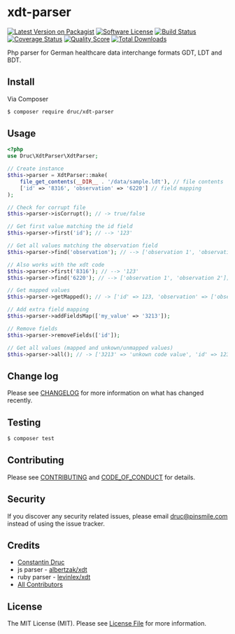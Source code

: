 # xdt-parser

[![Latest Version on Packagist][ico-version]][link-packagist]
[![Software License][ico-license]](LICENSE.md)
[![Build Status][ico-travis]][link-travis]
[![Coverage Status][ico-scrutinizer]][link-scrutinizer]
[![Quality Score][ico-code-quality]][link-code-quality]
[![Total Downloads][ico-downloads]][link-downloads]

Php parser for German healthcare data interchange formats GDT, LDT and BDT.

## Install

Via Composer

``` bash
$ composer require druc/xdt-parser
```

## Usage


```php
<?php
use Druc\XdtParser\XdtParser;

// Create instance
$this->parser = XdtParser::make(
    file_get_contents(__DIR__ . '/data/sample.ldt'), // file contents 
    ['id' => '8316', 'observation' => '6220'] // field mapping
);

// Check for corrupt file
$this->parser->isCorrupt(); // -> true/false

// Get first value matching the id field
$this->parser->first('id'); // --> '123'

// Get all values matching the observation field
$this->parser->find('observation'); // --> ['observation 1', 'observation 2'];

// Also works with the xdt code
$this->parser->first('8316'); // --> '123'
$this->parser->find('6220'); // --> ['observation 1', 'observation 2'];

// Get mapped values
$this->parser->getMapped(); // -> ['id' => 123, 'observation' => ['observation 1', 'observation 2']];

// Add extra field mapping
$this->parser->addFieldsMap(['my_value' => '3213']);

// Remove fields
$this->parser->removeFields(['id']);

// Get all values (mapped and unkown/unmapped values)
$this->parser->all(); // -> ['3213' => 'unkown code value', 'id' => 123, 'observation' => ['observation 1', 'observation 2']];
```

## Change log

Please see [CHANGELOG](CHANGELOG.md) for more information on what has changed recently.

## Testing

``` bash
$ composer test
```

## Contributing

Please see [CONTRIBUTING](CONTRIBUTING.md) and [CODE_OF_CONDUCT](CODE_OF_CONDUCT.md) for details.

## Security

If you discover any security related issues, please email druc@pinsmile.com instead of using the issue tracker.

## Credits

- [Constantin Druc][link-author]
- js parser - [albertzak/xdt](https://github.com/albertzak/xdt)  
- ruby parser - [levinlex/xdt](https://github.com/levinalex/xdt)
- [All Contributors][link-contributors]

## License

The MIT License (MIT). Please see [License File](LICENSE.md) for more information.

[ico-version]: https://img.shields.io/packagist/v/druc/xdt-parser.svg?style=flat-square
[ico-license]: https://img.shields.io/badge/license-MIT-brightgreen.svg?style=flat-square
[ico-travis]: https://img.shields.io/travis/druc/xdt-parser/master.svg?style=flat-square
[ico-scrutinizer]: https://img.shields.io/scrutinizer/coverage/g/druc/xdt-parser.svg?style=flat-square
[ico-code-quality]: https://img.shields.io/scrutinizer/g/druc/xdt-parser.svg?style=flat-square
[ico-downloads]: https://img.shields.io/packagist/dt/druc/xdt-parser.svg?style=flat-square

[link-packagist]: https://packagist.org/packages/druc/xdt-parser
[link-travis]: https://travis-ci.org/druc/xdt-parser
[link-scrutinizer]: https://scrutinizer-ci.com/g/druc/xdt-parser/code-structure
[link-code-quality]: https://scrutinizer-ci.com/g/druc/xdt-parser
[link-downloads]: https://packagist.org/packages/druc/xdt-parser
[link-author]: https://github.com/druc
[link-contributors]: ../../contributors

